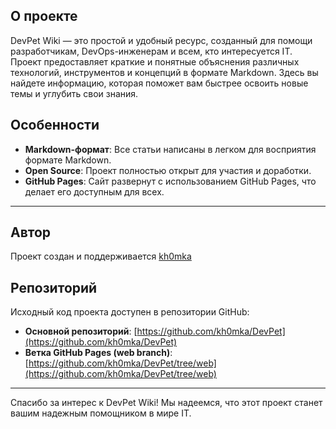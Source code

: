## О проекте
DevPet Wiki — это простой и удобный ресурс, созданный для помощи разработчикам, DevOps-инженерам и всем, кто интересуется IT. Проект предоставляет краткие и понятные объяснения различных технологий, инструментов и концепций в формате Markdown. Здесь вы найдете информацию, которая поможет вам быстрее освоить новые темы и углубить свои знания.

## Особенности
- **Markdown-формат**: Все статьи написаны в легком для восприятия формате Markdown.
- **Open Source**: Проект полностью открыт для участия и доработки.
- **GitHub Pages**: Сайт развернут с использованием GitHub Pages, что делает его доступным для всех.

---

## Автор
Проект создан и поддерживается [kh0mka](https://github.com/kh0mka/)

## Репозиторий
Исходный код проекта доступен в репозитории GitHub:
- **Основной репозиторий**: [https://github.com/kh0mka/DevPet](https://github.com/kh0mka/DevPet)
- **Ветка GitHub Pages (web branch)**: [https://github.com/kh0mka/DevPet/tree/web](https://github.com/kh0mka/DevPet/tree/web)

---

Спасибо за интерес к DevPet Wiki! Мы надеемся, что этот проект станет вашим надежным помощником в мире IT.